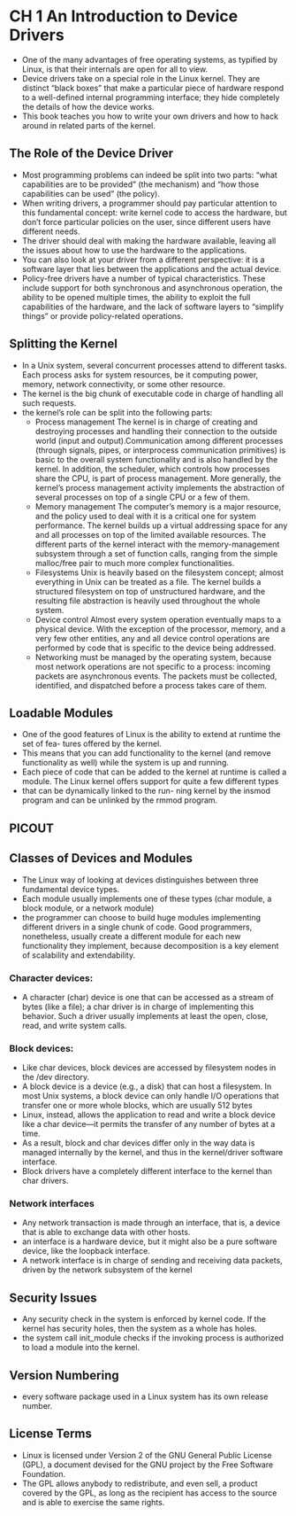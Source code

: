 # CH 1 An Introduction to Device Drivers
- One of the many advantages of free operating systems, as typified by Linux, is that
their internals are open for all to view.
- Device drivers take on a special role in the Linux kernel. They are distinct “black
boxes” that make a particular piece of hardware respond to a well-defined internal
programming interface; they hide completely the details of how the device works.
- This book teaches you how to write your own drivers and how to hack around in
related parts of the kernel.

## The Role of the Device Driver
- Most programming problems can indeed be split into two parts: “what capabilities are to be provided” (the mechanism) and “how those capabilities can be
used” (the policy).
- When writing drivers, a programmer should pay particular attention to this fundamental concept: write kernel code to access the hardware, but don’t force particular policies on the user, since different users have different needs.
- The driver should deal with making the hardware available, leaving all the issues about how to use the hardware to the applications.
- You can also look at your driver from a different perspective: it is a software layer
that lies between the applications and the actual device.
- Policy-free drivers have a number of typical characteristics. These include support for both synchronous and asynchronous operation, the ability to be opened multiple times, the ability to exploit the full capabilities of the hardware, and the lack of software layers to “simplify things” or provide policy-related operations.

## Splitting the Kernel
- In a Unix system, several concurrent processes attend to different tasks. Each process asks for system resources, be it computing power, memory, network connectivity, or some other resource.
- The kernel is the big chunk of executable code in charge of handling all such requests.
- the kernel’s role can be split into the following parts:
  - Process management The kernel is in charge of creating and destroying processes and handling their connection to the outside world (input and output).Communication among different processes (through signals, pipes, or interprocess communication primitives) is basic to the overall system functionality and is also handled by the kernel. In addition, the scheduler, which controls how processes share the CPU, is part of process management. More generally, the kernel’s process management activity implements the abstraction of several processes on top of a single CPU or a few of them.
  - Memory management The computer’s memory is a major resource, and the policy used to deal with it is a critical one for system performance. The kernel builds up a virtual addressing space for any and all processes on top of the limited available resources. The different parts of the kernel interact with the memory-management subsystem through a set of function calls, ranging from the simple malloc/free pair to much more complex functionalities.
  - Filesystems Unix is heavily based on the filesystem concept; almost everything in Unix can be treated as a file. The kernel builds a structured filesystem on top of unstructured hardware, and the resulting file abstraction is heavily used throughout the whole system.
  - Device control Almost every system operation eventually maps to a physical device. With the exception of the processor, memory, and a very few other entities, any and all device control operations are performed by code that is specific to the device being addressed.
  - Networking must be managed by the operating system, because most network operations are not specific to a process: incoming packets are asynchronous events. The packets must be collected, identified, and dispatched before a process takes care of them.

## Loadable Modules
- One of the good features of Linux is the ability to extend at runtime the set of fea-
tures offered by the kernel.
- This means that you can add functionality to the kernel (and remove functionality as well) while the system is up and running.
- Each piece of code that can be added to the kernel at runtime is called a module. The Linux kernel offers support for quite a few different types
- that can be dynamically linked to the run-
ning kernel by the insmod program and can be unlinked by the rmmod program.

## PICOUT

## Classes of Devices and Modules
- The Linux way of looking at devices distinguishes between three fundamental device types.
- Each module usually implements one of these types (char module, a block module, or a network module)
- the programmer can choose to build huge modules implementing different drivers in a single chunk of code. Good programmers, nonetheless, usually create a different module for each new functionality they implement, because decomposition is a key element of scalability and extendability.

### Character devices: 
- A character (char) device is one that can be accessed as a stream of bytes (like a file); a char driver is in charge of implementing this behavior. Such a driver usually implements at least the open, close, read, and write system calls.

### Block devices:
- Like char devices, block devices are accessed by filesystem nodes in the /dev directory.
- A block device is a device (e.g., a disk) that can host a filesystem. In most Unix systems, a block device can only handle I/O operations that transfer one or more whole blocks, which are usually 512 bytes
- Linux, instead, allows the application to read and write a block device like a char device—it permits the transfer of any number of bytes at
a time.
- As a result, block and char devices differ only in the way data is managed internally by the kernel, and thus in the kernel/driver software interface.
- Block drivers have a completely different interface to the kernel than char drivers.

### Network interfaces
- Any network transaction is made through an interface, that is, a device that is able to exchange data with other hosts.
- an interface is a hardware device, but it might also be a pure software device, like the loopback interface.
- A network interface is in charge of sending and receiving data packets, driven by the network subsystem of the kernel

## Security Issues
- Any security check in the system is enforced by kernel code. If the kernel has security holes, then the system as a whole has holes.
- the system call init_module checks if the invoking process is authorized to load a module into the kernel.

## Version Numbering
- every software package used in a Linux system has its own release number.

## License Terms
- Linux is licensed under Version 2 of the GNU General Public License (GPL), a document devised for the GNU project by the Free Software Foundation.
- The GPL allows anybody to redistribute, and even sell, a product covered by the GPL, as long as the recipient has access to the source and is able to exercise the same rights.